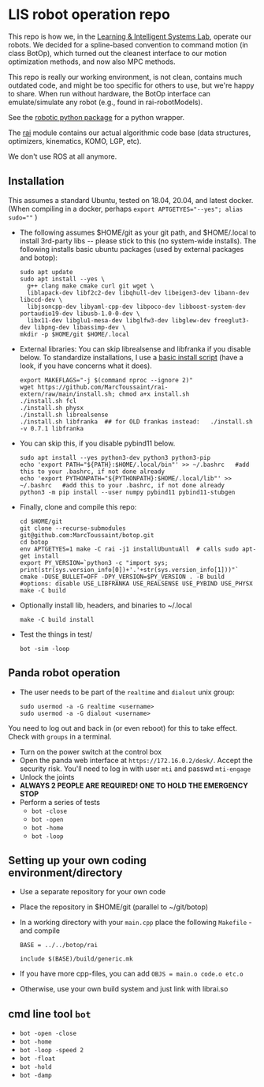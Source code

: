 # LIS robot operation repo

This repo is how we, in the
[Learning & Intelligent Systems Lab](https://argmin.lis.tu-berlin.de/),
operate our robots. We decided for a spline-based convention to
command motion (in class BotOp), which turned out the cleanest
interface to our motion optimization methods, and now also MPC
methods.

This repo is really our working environment, is not clean, contains
much outdated code, and might be too specific for others to use, but
we're happy to share. When run without hardware, the BotOp interface
can emulate/simulate any robot (e.g., found in rai-robotModels).

See the [robotic python package](https://github.com/MarcToussaint/rai)
for a python wrapper.

The [rai](https://github.com/MarcToussaint/rai) module contains our
actual algorithmic code base (data structures, optimizers, kinematics,
KOMO, LGP, etc).

We don't use ROS at all anymore.

## Installation

This assumes a standard Ubuntu, tested on 18.04, 20.04, and latest docker. (When compiling in a docker, perhaps `export APTGETYES="--yes"; alias sudo=""` )

* The following assumes $HOME/git as your git path, and $HOME/.local to
  install 3rd-party libs -- please stick to this (no system-wide
  installs). The following installs basic ubuntu packages (used by external packages and botop):

      sudo apt update
	  sudo apt install --yes \
        g++ clang make cmake curl git wget \
        liblapack-dev libf2c2-dev libqhull-dev libeigen3-dev libann-dev libccd-dev \
        libjsoncpp-dev libyaml-cpp-dev libpoco-dev libboost-system-dev portaudio19-dev libusb-1.0-0-dev \
        libx11-dev libglu1-mesa-dev libglfw3-dev libglew-dev freeglut3-dev libpng-dev libassimp-dev \
      mkdir -p $HOME/git $HOME/.local

* External libraries: You can skip librealsense and libfranka if you disable below. To standardize installations, I use a [basic install script](https://github.com/MarcToussaint/rai-extern/blob/main/install.sh) (have a look, if you have concerns what it does).

      export MAKEFLAGS="-j $(command nproc --ignore 2)"
	  wget https://github.com/MarcToussaint/rai-extern/raw/main/install.sh; chmod a+x install.sh
      ./install.sh fcl
      ./install.sh physx
      ./install.sh librealsense
      ./install.sh libfranka  ## for OLD frankas instead:   ./install.sh -v 0.7.1 libfranka

* You can skip this, if you disable pybind11 below.

      sudo apt install --yes python3-dev python3 python3-pip
      echo 'export PATH="${PATH}:$HOME/.local/bin"' >> ~/.bashrc   #add this to your .bashrc, if not done already
      echo 'export PYTHONPATH="${PYTHONPATH}:$HOME/.local/lib"' >> ~/.bashrc   #add this to your .bashrc, if not done already
      python3 -m pip install --user numpy pybind11 pybind11-stubgen


* Finally, clone and compile this repo:

      cd $HOME/git
	  git clone --recurse-submodules git@github.com:MarcToussaint/botop.git
      cd botop
	  env APTGETYES=1 make -C rai -j1 installUbuntuAll  # calls sudo apt-get install
      export PY_VERSION=`python3 -c "import sys; print(str(sys.version_info[0])+'.'+str(sys.version_info[1]))"`
      cmake -DUSE_BULLET=OFF -DPY_VERSION=$PY_VERSION . -B build  #options: disable USE_LIBFRANKA USE_REALSENSE USE_PYBIND USE_PHYSX
	  make -C build

* Optionally install lib, headers, and binaries to ~/.local

      make -C build install

* Test the things in test/

      bot -sim -loop


## Panda robot operation

* The user needs to be part of the `realtime` and `dialout` unix group:

      sudo usermod -a -G realtime <username>
      sudo usermod -a -G dialout <username>

You need to log out and back in (or even reboot) for this to take effect. Check with `groups` in a terminal.
* Turn on the power switch at the control box
* Open the panda web interface at `https://172.16.0.2/desk/`. Accept the security risk. You'll need to log in with user `mti` and passwd `mti-engage`
* Unlock the joints
* **ALWAYS 2 PEOPLE ARE REQUIRED! ONE TO HOLD THE EMERGENCY STOP**
* Perform a series of tests
  * `bot -close`
  * `bot -open`
  * `bot -home`
  * `bot -loop`


## Setting up your own coding environment/directory

* Use a separate repository for your own code
* Place the repository in $HOME/git (parallel to ~/git/botop)
* In a working directory with your `main.cpp` place the following `Makefile` - and compile

      BASE = ../../botop/rai
      
      include $(BASE)/build/generic.mk

* If you have more cpp-files, you can add `OBJS = main.o code.o etc.o`
* Otherwise, use your own build system and just link with librai.so


## cmd line tool `bot`

* `bot -open -close`
* `bot -home`
* `bot -loop -speed 2`
* `bot -float`
* `bot -hold`
* `bot -damp`




